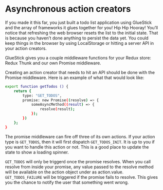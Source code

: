 # Asynchronous action creators

If you made it this far, you just built a todo list application using GlueStick and the array of frameworks it glues together for you! Hip Hip Hooray! You’ll notice that refreshing the web browser resets the list to the initial state. That is because you haven’t done anything to persist the data yet. You could keep things in the browser by using LocalStorage or hitting a server API in your action creators.

GlueStick gives you a couple middleware functions for your Redux store: Redux Thunk and our own Promise middleware.

Creating an action creator that needs to hit an API should be done with the Promise middleware. Here is an example of what that would look like:

```bash
export function getTodos () {
    return {
        type: "GET_TODOS",
        promise: new Promise((resolve) => {
            someAsyncMethod((result) => {
                resolve(result);
            });
        })
    };
}
```

The promise middleware can fire off three of its own actions. If your action type is ```GET_TODOS```, then it will first dispatch ```GET_TODOS_INIT```. It is up to you if you want to handle this action or not. This is a good place to update the state to show a loading spinner.

```GET_TODOS``` will only be triggerd once the promise resolves. When you call resolve from inside your promise, any value passed to the resolve method will be available on the action object under as action.value.
```GET_TODOS_FAILURE``` will be triggered if the promise fails to resolve. This gives you the chance to notify the user that something went wrong.
